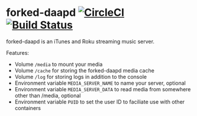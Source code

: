 forked-daapd [![CircleCI](https://circleci.com/gh/double16/forked-daapd.svg?style=svg&circle-token=1de18e7c07e17952782ef19778e83fbd2f6b1b91)](https://circleci.com/gh/double16/forked-daapd) [![Build Status](https://travis-ci.org/double16/forked-daapd.svg?branch=master)](https://travis-ci.org/double16/forked-daapd)
============

forked-daapd is an iTunes and Roku streaming music server.

Features:
- Volume `/media` to mount your media
- Volume `/cache` for storing the forked-daapd media cache
- Volume `/log` for storing logs in addition to the console
- Environment variable `MEDIA_SERVER_NAME` to name your server, optional
- Environment variable `MEDIA_SERVER_DATA` to read media from somewhere other than /media, optional
- Environment variable `PUID` to set the user ID to faciliate use with other containers

